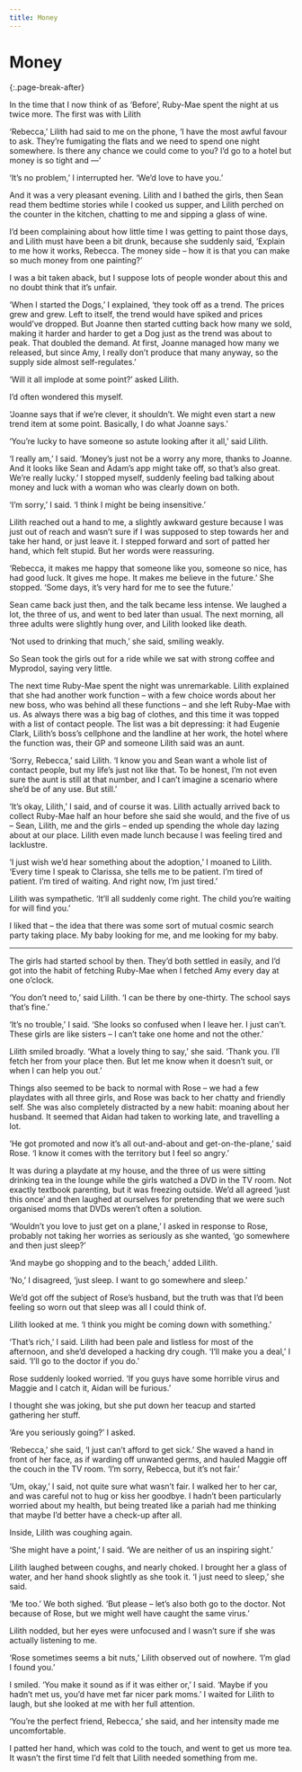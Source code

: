 ```yaml
---
title: Money
---
```


# Money
{:.page-break-after}

In the time that I now think of as ‘Before’, Ruby-Mae spent the night at us twice more. The first was with Lilith

‘Rebecca,’ Lilith had said to me on the phone, ‘I have the most awful favour to ask. They’re fumigating the flats and we need to spend one night somewhere. Is there any chance we could come to you? I’d go to a hotel but money is so tight and —’

‘It’s no problem,’ I interrupted her. ‘We’d love to have you.’

And it was a very pleasant evening. Lilith and I bathed the girls, then Sean read them bedtime stories while I cooked us supper, and Lilith perched on the counter in the kitchen, chatting to me and sipping a glass of wine.

I’d been complaining about how little time I was getting to paint those days, and Lilith must have been a bit drunk, because she suddenly said, ‘Explain to me how it works, Rebecca. The money side – how it is that you can make so much money from one painting?’

I was a bit taken aback, but I suppose lots of people wonder about this and no doubt think that it’s unfair.

‘When I started the Dogs,’ I explained, ‘they took off as a trend. The prices grew and grew. Left to itself, the trend would have spiked and prices would’ve dropped. But Joanne then started cutting back how many we sold, making it harder and harder to get a Dog just as the trend was about to peak. That doubled the demand. At first, Joanne managed how many we released, but since Amy, I really don’t produce that many anyway, so the supply side almost self-regulates.’

‘Will it all implode at some point?’ asked Lilith.

I’d often wondered this myself.

‘Joanne says that if we’re clever, it shouldn’t. We might even start a new trend item at some point. Basically, I do what Joanne says.’

‘You’re lucky to have someone so astute looking after it all,’ said Lilith.

‘I really am,’ I said. ‘Money’s just not be a worry any more, thanks to Joanne. And it looks like Sean and Adam’s app might take off, so that’s also great. We’re really lucky.’ I stopped myself, suddenly feeling bad talking about money and luck with a woman who was clearly down on both.

‘I’m sorry,’ I said. ‘I think I might be being insensitive.’

Lilith reached out a hand to me, a slightly awkward gesture because I was just out of reach and wasn’t sure if I was supposed to step towards her and take her hand, or just leave it. I stepped forward and sort of patted her hand, which felt stupid. But her words were reassuring.

‘Rebecca, it makes me happy that someone like you, someone so nice, has had good luck. It gives me hope. It makes me believe in the future.’ She stopped. ‘Some days, it’s very hard for me to see the future.’

Sean came back just then, and the talk became less intense. We laughed a lot, the three of us, and went to bed later than usual. The next morning, all three adults were slightly hung over, and Lilith looked like death.

‘Not used to drinking that much,’ she said, smiling weakly.

So Sean took the girls out for a ride while we sat with strong coffee and Myprodol, saying very little.

The next time Ruby-Mae spent the night was unremarkable. Lilith explained that she had another work function – with a few choice words about her new boss, who was behind all these functions – and she left Ruby-Mae with us. As always there was a big bag of clothes, and this time it was topped with a list of contact people. The list was a bit depressing: it had Eugenie Clark, Lilith’s boss’s cellphone and the landline at her work, the hotel where the function was, their GP and someone Lilith said was an aunt.

‘Sorry, Rebecca,’ said Lilith. ‘I know you and Sean want a whole list of contact people, but my life’s just not like that. To be honest, I’m not even sure the aunt is still at that number, and I can’t imagine a scenario where she’d be of any use. But still.’

‘It’s okay, Lilith,’ I said, and of course it was. Lilith actually arrived back to collect Ruby-Mae half an hour before she said she would, and the five of us – Sean, Lilith, me and the girls – ended up spending the whole day lazing about at our place. Lilith even made lunch because I was feeling tired and lacklustre.

‘I just wish we’d hear something about the adoption,’ I moaned to Lilith. ‘Every time I speak to Clarissa, she tells me to be patient. I’m tired of patient. I’m tired of waiting. And right now, I’m just tired.’

Lilith was sympathetic. ‘It’ll all suddenly come right. The child you’re waiting for will find you.’

I liked that – the idea that there was some sort of mutual cosmic search party taking place. My baby looking for me, and me looking for my baby.

***

The girls had started school by then. They’d both settled in easily, and I’d got into the habit of fetching Ruby-Mae when I fetched Amy every day at one o’clock.

‘You don’t need to,’ said Lilith. ‘I can be there by one-thirty. The school says that’s fine.’

‘It’s no trouble,’ I said. ‘She looks so confused when I leave her. I just can’t. These girls are like sisters – I can’t take one home and not the other.’

Lilith smiled broadly. ‘What a lovely thing to say,’ she said. ‘Thank you. I’ll fetch her from your place then. But let me know when it doesn’t suit, or when I can help you out.’

Things also seemed to be back to normal with Rose – we had a few playdates with all three girls, and Rose was back to her chatty and friendly self. She was also completely distracted by a new habit: moaning about her husband. It seemed that Aidan had taken to working late, and travelling a lot.

‘He got promoted and now it’s all out-and-about and get-on-the-plane,’ said Rose. ‘I know it comes with the territory but I feel so angry.’

It was during a playdate at my house, and the three of us were sitting drinking tea in the lounge while the girls watched a DVD in the TV room. Not exactly textbook parenting, but it was freezing outside. We’d all agreed ‘just this once’ and then laughed at ourselves for pretending that we were such organised moms that DVDs weren’t often a solution.

‘Wouldn’t you love to just get on a plane,’ I asked in response to Rose, probably not taking her worries as seriously as she wanted, ‘go somewhere and then just sleep?’

‘And maybe go shopping and to the beach,’ added Lilith.

‘No,’ I disagreed, ‘just sleep. I want to go somewhere and sleep.’

We’d got off the subject of Rose’s husband, but the truth was that I’d been feeling so worn out that sleep was all I could think of.

Lilith looked at me. ‘I think you might be coming down with something.’

‘That’s rich,’ I said. Lilith had been pale and listless for most of the afternoon, and she’d developed a hacking dry cough. ‘I’ll make you a deal,’ I said. ‘I’ll go to the doctor if you do.’

Rose suddenly looked worried. ‘If you guys have some horrible virus and Maggie and I catch it, Aidan will be furious.’

I thought she was joking, but she put down her teacup and started gathering her stuff.

‘Are you seriously going?’ I asked.

‘Rebecca,’ she said, ‘I just can’t afford to get sick.’ She waved a hand in front of her face, as if warding off unwanted germs, and hauled Maggie off the couch in the TV room. ‘I’m sorry, Rebecca, but it’s not fair.’

‘Um, okay,’ I said, not quite sure what wasn’t fair. I walked her to her car, and was careful not to hug or kiss her goodbye. I hadn’t been particularly worried about my health, but being treated like a pariah had me thinking that maybe I’d better have a check-up after all.

Inside, Lilith was coughing again.

‘She might have a point,’ I said. ‘We are neither of us an inspiring sight.’

Lilith laughed between coughs, and nearly choked. I brought her a glass of water, and her hand shook slightly as she took it. ‘I just need to sleep,’ she said.

‘Me too.’ We both sighed. ‘But please – let’s also both go to the doctor. Not because of Rose, but we might well have caught the same virus.’

Lilith nodded, but her eyes were unfocused and I wasn’t sure if she was actually listening to me.

‘Rose sometimes seems a bit nuts,’ Lilith observed out of nowhere. ‘I’m glad I found you.’

I smiled. ‘You make it sound as if it was either or,’ I said. ‘Maybe if you hadn’t met us, you’d have met far nicer park moms.’ I waited for Lilith to laugh, but she looked at me with her full attention.

‘You’re the perfect friend, Rebecca,’ she said, and her intensity made me uncomfortable.

I patted her hand, which was cold to the touch, and went to get us more tea. It wasn’t the first time I’d felt that Lilith needed something from me.

